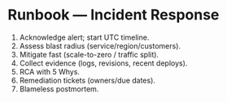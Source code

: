 # Runbook — Incident Response
1) Acknowledge alert; start UTC timeline.
2) Assess blast radius (service/region/customers).
3) Mitigate fast (scale-to-zero / traffic split).
4) Collect evidence (logs, revisions, recent deploys).
5) RCA with 5 Whys.
6) Remediation tickets (owners/due dates).
7) Blameless postmortem.
